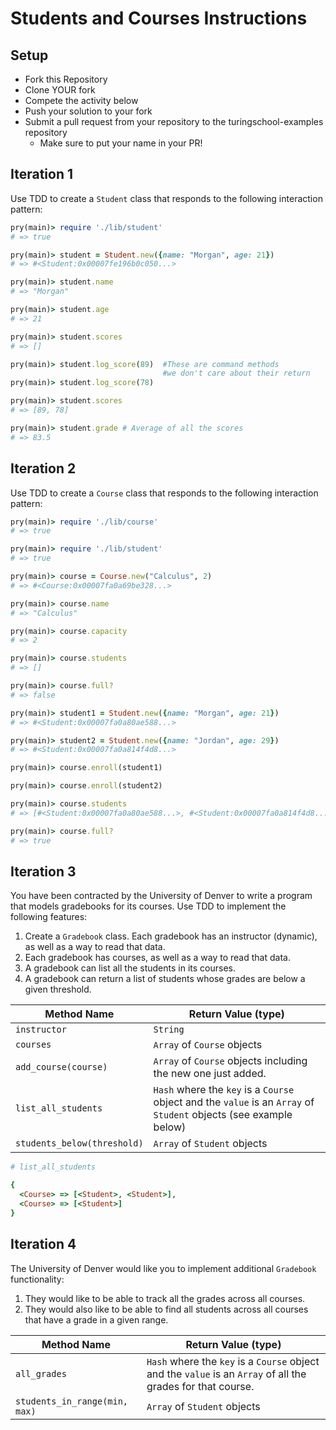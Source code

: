 # Students and Courses Instructions

## Setup

* Fork this Repository
* Clone YOUR fork
* Compete the activity below
* Push your solution to your fork
* Submit a pull request from your repository to the turingschool-examples repository
  * Make sure to put your name in your PR!

## Iteration 1

Use TDD to create a `Student` class that responds to the following interaction pattern:

```ruby
pry(main)> require './lib/student'
# => true

pry(main)> student = Student.new({name: "Morgan", age: 21})    
# => #<Student:0x00007fe196b0c050...>

pry(main)> student.name
# => "Morgan"

pry(main)> student.age
# => 21

pry(main)> student.scores
# => []

pry(main)> student.log_score(89)  #These are command methods
                                  #we don't care about their return
pry(main)> student.log_score(78)    

pry(main)> student.scores
# => [89, 78]

pry(main)> student.grade # Average of all the scores
# => 83.5
```

## Iteration 2

Use TDD to create a `Course` class that responds to the following interaction pattern:

```ruby
pry(main)> require './lib/course'
# => true

pry(main)> require './lib/student'
# => true

pry(main)> course = Course.new("Calculus", 2)    
# => #<Course:0x00007fa0a69be328...>

pry(main)> course.name
# => "Calculus"

pry(main)> course.capacity
# => 2

pry(main)> course.students
# => []

pry(main)> course.full?
# => false

pry(main)> student1 = Student.new({name: "Morgan", age: 21})
# => #<Student:0x00007fa0a80ae588...>

pry(main)> student2 = Student.new({name: "Jordan", age: 29})    
# => #<Student:0x00007fa0a814f4d8...>

pry(main)> course.enroll(student1)    

pry(main)> course.enroll(student2)    

pry(main)> course.students
# => [#<Student:0x00007fa0a80ae588...>, #<Student:0x00007fa0a814f4d8...>]

pry(main)> course.full?
# => true
```

## Iteration 3

You have been contracted by the University of Denver to write a program that models gradebooks for its courses. Use TDD to implement the following features:

1. Create a `Gradebook` class. Each gradebook has an instructor (dynamic), as well as a way to read that data.
2. Each gradebook has courses, as well as a way to read that data.
3. A gradebook can list all the students in its courses.
4. A gradebook can return a list of students whose grades are below a given threshold.

Method Name                 | Return Value (type)
-----------                 | -------------------
`instructor`                | `String`
`courses`                   | `Array` of `Course` objects
`add_course(course)`        | `Array` of `Course` objects including the new one just added.
`list_all_students`         | `Hash` where the `key` is a `Course` object and the `value` is an `Array` of `Student` objects (see example below)
`students_below(threshold)` | `Array` of `Student` objects

```ruby
# list_all_students

{
  <Course> => [<Student>, <Student>],
  <Course> => [<Student>]
}
```

## Iteration 4

The University of Denver would like you to implement additional `Gradebook` functionality:

1. They would like to be able to track all the grades across all courses.
2. They would also like to be able to find all students across all courses that have a grade in a given range.

Method Name                   | Return Value (type)
------------                  | -------------------
`all_grades`                  | `Hash` where the `key` is a `Course` object and the `value` is an `Array` of all the grades for that course.
`students_in_range(min, max)` | `Array` of `Student` objects
